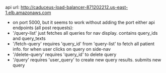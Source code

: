 api url: http://caduceus-load-balancer-871202212.us-east-1.elb.amazonaws.com
- on port 5000, but it seems to work without adding the port either
api endpoints (all post requests):
- '/query-list'
  just fetches all queries for nav display. contains query_ids and query_texts
- '/fetch-query'
  requires 'query_id' from 'query-list' to fetch all patient info. for when user clicks on query on side-nav
- '/delete-query'
  requires 'query_id' to delete query
- '/query'
  requires 'user_query' to create new query results. submits new query
